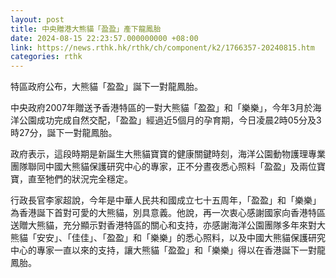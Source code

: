 ```yaml
---
layout: post
title: 中央贈港大熊貓「盈盈」產下龍鳳胎
date: 2024-08-15 22:23:57.000000000 +08:00
link: https://news.rthk.hk/rthk/ch/component/k2/1766357-20240815.htm
categories: rthk
---
```


特區政府公布，大熊貓「盈盈」誕下一對龍鳳胎。

中央政府2007年贈送予香港特區的一對大熊貓「盈盈」和「樂樂」，今年3月於海洋公園成功完成自然交配，「盈盈」經過近5個月的孕育期，今日凌晨2時05分及3時27分，誕下一對龍鳳胎。

政府表示，這段時期是新誕生大熊貓寶寶的健康關鍵時刻，海洋公園動物護理專業團隊聯同中國大熊貓保護研究中心的專家，正不分晝夜悉心照料「盈盈」及兩位寶寶，直至牠們的狀況完全穩定。

行政長官李家超說，今年是中華人民共和國成立七十五周年，「盈盈」和「樂樂」為香港誕下首對可愛的大熊貓，別具意義。他說，再一次衷心感謝國家向香港特區送贈大熊貓，充分顯示對香港特區的關心和支持，亦感謝海洋公園團隊多年來對大熊貓「安安」、「佳佳」、「盈盈」和「樂樂」的悉心照料，以及中國大熊貓保護研究中心的專家一直以來的支持，讓大熊貓「盈盈」和「樂樂」得以在香港誕下一對龍鳳胎。
